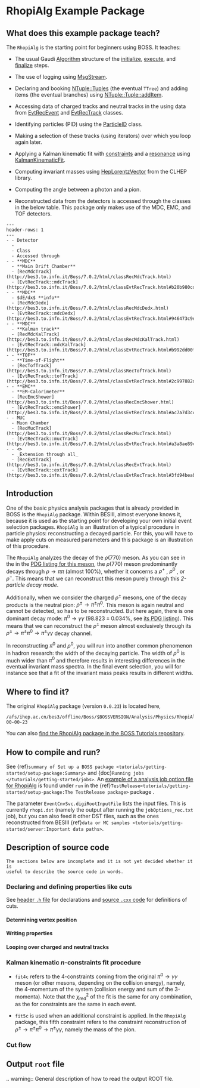 # RhopiAlg Example Package

## What does this example package teach?

The `RhopiAlg` is the starting point for beginners using BOSS. It teaches:

- The usual Gaudi
  [Algorithm](https://dayabay.bnl.gov/dox/GaudiKernel/html/classAlgorithm.html)
  structure of the
  [initialize](https://dayabay.bnl.gov/dox/GaudiKernel/html/classAlgorithm.html#ab889608fa1b738d0dbfef7751e8598ae),
  [execute](https://dayabay.bnl.gov/dox/GaudiKernel/html/classIAlgorithm.html#a751b04dd35a3877d8799fcd07d0a6892),
  and
  [finalize](https://dayabay.bnl.gov/dox/GaudiKernel/html/classAlgorithm.html#a9ffbd123ceb6c35e7c0344428d911fdc)
  steps.

- The use of logging using
  [MsgStream](https://dayabay.bnl.gov/dox/GaudiKernel/html/classMsgStream.html).

- Declaring and booking
  [NTuple::Tuples](https://dayabay.bnl.gov/dox/GaudiKernel/html/classNTuple_1_1Tuple.html)
  (the eventual `TTree`) and adding items (the eventual branches) using
  [NTuple::Tuple::addItem](https://dayabay.bnl.gov/dox/GaudiKernel/html/classNTuple_1_1Tuple.html#a78033967fbd89f7f18e7d6d7d43f41ac).

- Accessing data of charged tracks and neutral tracks in the using data from
  [EvtRecEvent](http://bes3.to.infn.it/Boss/7.0.2/html/classEvtRecEvent.html)
  and
  [EvtRecTrack](http://bes3.to.infn.it/Boss/7.0.2/html/classEvtRecTrack.html)
  classes.

- Identifying particles (PID) using the
  [ParticleID](http://bes3.to.infn.it/Boss/7.0.2/html/classParticleID.html)
  class.

- Making a selection of these tracks (using iterators) over which you loop
  again later.

- Applying a Kalman kinematic fit with
  [constraints](http://bes3.to.infn.it/Boss/7.0.2/html/classTrackPool.html#5ecaf22a24d60b2979d0ccd3b0c1df10)
  and a
  [resonance](http://bes3.to.infn.it/Boss/7.0.2/html/classKalmanKinematicFit.html#1163bb8ab7e0ebc53c81b2a4d840ebb0)
  using
  [KalmanKinematicFit](http://bes3.to.infn.it/Boss/7.0.2/html/classKalmanKinematicFit.html).

- Computing invariant masses using
  [HepLorentzVector](https://www-zeuthen.desy.de/geant4/clhep-2.0.4.3/classCLHEP_1_1HepLorentzVector.html)
  from the CLHEP library.

- Computing the angle between a photon and a pion.

- Reconstructed data from the detectors is accessed through the classes in the
  below table. This package only makes use of the MDC, EMC, and TOF detectors.

```{list-table}
---
header-rows: 1
---
- - Detector
  -
  - Class
  - Accessed through
- - **MDC**
  - **Main Drift Chamber**
  - [RecMdcTrack](http://bes3.to.infn.it/Boss/7.0.2/html/classRecMdcTrack.html)
  - [EvtRecTrack::mdcTrack](http://bes3.to.infn.it/Boss/7.0.2/html/classEvtRecTrack.html#b20b980cd2f97e76870d85310f3701a9)
- - **MDC**
  - $dE/dx$ **info**
  - [RecMdcDedx](http://bes3.to.infn.it/Boss/7.0.2/html/classRecMdcDedx.html)
  - [EvtRecTrack::mdcDedx](http://bes3.to.infn.it/Boss/7.0.2/html/classEvtRecTrack.html#946473c9e8d949a44e1254f70014ce6e)
- - **MDC**
  - **Kalman track**
  - [RecMdcKalTrack](http://bes3.to.infn.it/Boss/7.0.2/html/classRecMdcKalTrack.html)
  - [EvtRecTrack::mdcKalTrack](http://bes3.to.infn.it/Boss/7.0.2/html/classEvtRecTrack.html#b992dd00fcd938cf17b4a6090ca16a81)
- - **TOF**
  - **Time-of-Flight**
  - [RecTofTrack](http://bes3.to.infn.it/Boss/7.0.2/html/classRecTofTrack.html)
  - [EvtRecTrack::tofTrack](http://bes3.to.infn.it/Boss/7.0.2/html/classEvtRecTrack.html#2c997882dd8ad532f01f0a10f93de2a0)
- - **EMC**
  - **EM-Calorimeter**
  - [RecEmcShower](http://bes3.to.infn.it/Boss/7.0.2/html/classRecEmcShower.html)
  - [EvtRecTrack::emcShower](http://bes3.to.infn.it/Boss/7.0.2/html/classEvtRecTrack.html#ac7a7d3cc71a349c2e9de6cf19865ecf)
- - MUC
  - Muon Chamber
  - [RecMucTrack](http://bes3.to.infn.it/Boss/7.0.2/html/classRecMucTrack.html)
  - [EvtRecTrack::mucTrack](http://bes3.to.infn.it/Boss/7.0.2/html/classEvtRecTrack.html#a3a8ae89c68adcec20ac3fb7248a1b31)
- - <>
  - _Extension through all_
  - [RecExtTrack](http://bes3.to.infn.it/Boss/7.0.2/html/classRecExtTrack.html)
  - [EvtRecTrack::extTrack](http://bes3.to.infn.it/Boss/7.0.2/html/classEvtRecTrack.html#3fd94beab03bbde9f056f832b106868a)
```

## Introduction

One of the basic physics analysis packages that is already provided in BOSS is
the `RhopiAlg` package. Within BESIII, almost everyone knows it, because it is
used as the starting point for developing your own initial event selection
packages. `RhopiAlg` is an illustration of a typical procedure in particle
physics: reconstructing a decayed particle. For this, you will have to make
apply cuts on measured parameters and this package is an illustration of this
procedure.

The `RhopiAlg` analyzes the decay of the $\rho(770)$ meson. As you can see in
the in the
[PDG listing for this meson](http://pdg.lbl.gov/2018/listings/rpp2018-list-rho-770.pdf),
the $\rho(770)$ meson predominantly decays through $\rho\rightarrow\pi\pi$
(almost $100\%$), whether it concerns a $\rho^+$ , $\rho^0$ , or $\rho^-$. This
means that we can reconstruct this meson purely through this _2-particle decay
mode_.

Additionally, when we consider the charged $\rho^\pm$ mesons, one of the decay
products is the neutral pion: $\rho^\pm \rightarrow \pi^\pm\pi^0$. This meson
is again neutral and cannot be detected, so has to be reconstructed. But here
again, there is one dominant decay mode: $\pi^0 \rightarrow
\gamma\gamma$
($98.823 \pm 0.034 \%$, see
[its PDG listing](http://pdg.lbl.gov/2018/listings/rpp2018-list-pi-zero.pdf)).
This means that we can reconstruct the $\rho^\pm$ meson almost exclusively
through its $\rho^\pm \rightarrow \pi^\pm\pi^0 \rightarrow \pi^\pm\gamma\gamma$
decay channel.

In reconstructing $\pi^0$ and $\rho^0$, you will run into another common
phenomenon in hadron research: the width of the decaying particle. The width of
$\rho^0$ is much wider than $\pi^0$ and therefore results in interesting
differences in the eventual invariant mass spectra. In the final event
selection, you will for instance see that a fit of the invariant mass peaks
results in different widths.

## Where to find it?

The original `RhopiAlg` package (version `0.0.23`) is located here,

```text
/afs/ihep.ac.cn/bes3/offline/Boss/$BOSSVERSION/Analysis/Physics/RhopiAlg/RhopiAlg-00-00-23
```

You can also
[find the RhopiAlg package in the BOSS Tutorials repository](http://code.ihep.ac.cn/bes3/BOSS_Tutorials/-/tree/master/RhopiAlg/RhopiAlg-00-00-23).

## How to compile and run?

See
{ref}`summary of Set up a BOSS package <tutorials/getting-started/setup-package:Summary>`
and {doc}`Running jobs </tutorials/getting-started/jobs>`. An
[example of a analysis job option file for RhopiAlg](https://github.com/redeboer/BOSS_IniSelect_ORIGINAL/blob/b48291704f1b1df6a9953fd50689b9039f064815/workarea/TestRelease/TestRelease-00-00-00/run/jobOptions_ana_rhopi.txt)
is found under `run` in the
{ref}`TestRelease<tutorials/getting-started/setup-package:The TestRelease package>`
package .

The parameter `EventCnvSvc.digiRootInputFile` lists the input files. This is
currently `rhopi.dst` (namely the output after running the `jobOptions_rec.txt`
job), but you can also feed it other DST files, such as the ones reconstructed
from BESIII
{ref}`data or MC samples <tutorials/getting-started/server:Important data paths>`.

## Description of source code

```{warning}
The sections below are incomplete and it is not yet decided whether it is
useful to describe the source code in words.
```

### Declaring and defining properties like cuts

See
[header `.h` file](https://github.com/redeboer/BOSS_IniSelect_ORIGINAL/blob/b48291704f1b1df6a9953fd50689b9039f064815/workarea/Analysis/Physics/RhopiAlg/RhopiAlg-01-00-00/RhopiAlg/RhopiAlg.h#L42)
for declarations and
[source `.cxx` code](https://github.com/redeboer/BOSS_IniSelect_ORIGINAL/blob/master/workarea/Analysis/Physics/RhopiAlg/RhopiAlg-01-00-00/src/RhopiAlg.cxx)
for definitions of cuts.

#### Determining vertex position

#### Writing properties

#### Looping over charged and neutral tracks

### Kalman kinematic $n$-constraints fit procedure

- `fit4c` refers to the 4-constraints coming from the original
  $\pi^0 \rightarrow \gamma\gamma$ meson (or other mesons, depending on the
  collision energy), namely, the 4-momentum of the system (collision energy and
  sum of the 3-momenta). Note that the $\chi^2_\text{red}$ of the fit is the
  same for any combination, as the for constraints are the same in each event.

- `fit5c` is used when an additional constraint is applied. In the `RhopiAlg`
  package, this fifth constraint refers to the constraint reconstruction of
  $\rho^\pm \rightarrow \pi^\pm\pi^0 \rightarrow \pi^\pm\gamma\gamma$, namely
  the mass of the pion.

### Cut flow

## Output `root` file

.. warning:: General description of how to read the output ROOT file.
